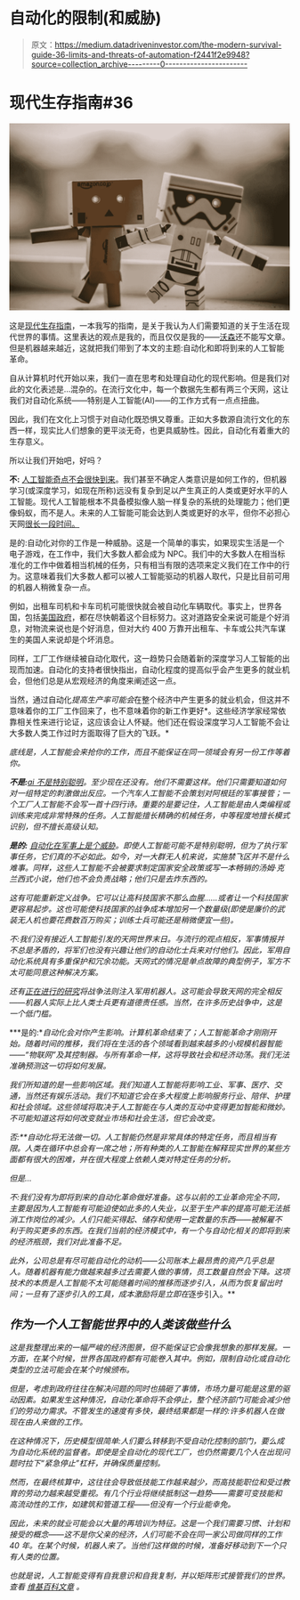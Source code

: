 # 自动化的限制(和威胁)

> 原文：<https://medium.datadriveninvestor.com/the-modern-survival-guide-36-limits-and-threats-of-automation-f2441f2e9948?source=collection_archive---------0----------------------->

# 现代生存指南#36

![](img/47d58b7ebf6d34897e3b7b6442691c72.png)

这是[现代生存指南](https://medium.com/@Allen_Faulton/the-modern-survival-guide-introduction-a37f73459250)，一本我写的指南，是关于我认为人们需要知道的关于生活在现代世界的事情。这里表达的观点是我的，而且仅仅是我的——[沃森](https://en.wikipedia.org/wiki/Watson_(computer))还不能写文章。但是机器越来越近，这就把我们带到了本文的主题:自动化和即将到来的人工智能革命。

自从计算机时代开始以来，我们一直在思考和处理自动化的现代影响。但是我们对此的文化表述是…混杂的。在流行文化中，每一个数据先生都有两三个天网，这让我们对自动化系统——特别是人工智能(AI)——的工作方式有一点点扭曲。

因此，我们在文化上习惯于对自动化既恐惧又尊重。正如大多数源自流行文化的东西一样，现实比人们想象的更平淡无奇，也更具威胁性。因此，自动化有着重大的生存意义。

所以让我们开始吧，好吗？

**不:** [人工智能奇点不会很快到来](https://www.sas.com/en_us/insights/analytics/what-is-artificial-intelligence.html)。我们甚至不确定人类意识是如何工作的，但机器学习(或深度学习，如现在所称)远没有复杂到足以产生真正的人类或更好水平的人工智能。现代人工智能根本不具备模拟像人脑一样复杂的系统的处理能力；他们更像蚂蚁，而不是人。未来的人工智能可能会达到人类或更好的水平，但你不必担心天网[很长一段时间。](https://en.wikipedia.org/wiki/Skynet_(Terminator))

是的:自动化对你的工作是一种威胁。这是一个简单的事实，如果现实生活是一个电子游戏，在工作中，我们大多数人都会成为 NPC。我们中的大多数人在相当标准化的工作中做着相当机械的任务，只有相当有限的选项来定义我们在工作中的行为。这意味着我们大多数人都可以被人工智能驱动的机器人取代，只是比目前可用的机器人稍微复杂一点。

例如，出租车司机和卡车司机可能很快就会被自动化车辆取代。事实上，世界各国，包括[美国政府](https://www.nhtsa.gov/technology-innovation/automated-vehicles-safety)，都在尽快朝着这个目标努力。这对道路安全来说可能是个好消息，对物流来说也是个好消息，但对大约 400 万靠开出租车、卡车或公共汽车谋生的美国人来说却是个坏消息。

同样，工厂工作继续被自动化取代，这一趋势只会随着新的深度学习人工智能的出现而加速。自动化的支持者很快指出，自动化程度的提高似乎会产生更多的就业机会，但他们总是从宏观经济的角度来阐述这一点。

当然，通过自动化*提高生产率可能会*在整个经济中产生更多的就业机会，但这并不意味着你的工厂工作回来了，也不意味着你的新工作更好*。这些经济学家经常依靠相关性来进行论证，这应该会让人怀疑。他们还在假设深度学习人工智能不会让大多数人类工作过时方面取得了巨大的飞跃。*

*底线是，人工智能会来抢你的工作，而且不能保证在同一领域会有另一份工作等着你。*

***不是:**[ai 不是特别聪明](https://www.technologyreview.com/s/609223/robots-arent-as-smart-as-you-think/)。至少现在还没有。他们不需要这样。他们只需要知道如何对一组特定的刺激做出反应。一个汽车人工智能不会策划对阿根廷的军事接管；一个工厂人工智能不会写一首十四行诗。重要的是要记住，人工智能是由人类编程或训练来完成非常特殊的任务。人工智能擅长精确的机械任务，中等程度地擅长模式识别，但不擅长高级认知。*

***是的:** [自动化在军事上是个威胁](https://www.theverge.com/2018/4/12/17229150/pentagon-project-maven-ai-google-war-military)。即使人工智能可能不是特别聪明，但为了执行军事任务，它们真的不必如此。如今，对一大群无人机来说，实施禁飞区并不是什么难事。同样，这些人工智能不会被要求制定国家安全政策或写一本畅销的汤姆·克兰西式小说，他们也不会负责战略；他们只是去炸东西的。*

*这有可能重新定义战争。它可以让高科技国家不那么血腥……或者让一个科技国家更容易起步。这也可能使科技国家的战争成本增加另一个数量级(即使是廉价的武装无人机也要花费数百万购买；训练士兵可能还是稍微便宜一些)。*

*不:我们没有接近人工智能引发的天网世界末日。与流行的观点相反，军事情报并不总是矛盾的，将军们也没有兴趣让他们的自动化士兵来对付他们。因此，军用自动化系统具有多重保护和冗余功能。天网式的情况是单点故障的典型例子，军方不太可能同意这种解决方案。*

*还有[正在进行的研究](https://www.extremetech.com/extreme/182147-us-military-begins-research-into-moral-ethical-robots-to-stave-off-skynet-like-apocalypse)将战争法则注入军用机器人。这可能会导致天网的完全相反——机器人实际上比人类士兵更有道德责任感。当然，在许多历史战争中，这是一个低门槛。*

***是的:**自动化会对你产生影响。计算机革命结束了；人工智能革命才刚刚开始。随着时间的推移，我们将在生活的各个领域看到越来越多的小规模机器智能——“物联网”及其控制器。与所有革命一样，这将导致社会和经济动荡。我们无法准确预测这一切将如何发展。*

*我们所知道的是一些影响区域。我们知道人工智能将影响工业、军事、医疗、交通，当然还有娱乐活动。我们不知道它会在多大程度上影响服务行业、陪伴、护理和社会领域。这些领域将取决于人工智能在与人类的互动中变得更加智能和微妙。不可能知道这将如何改变就业市场和社会生活，但它会改变。*

***否:**自动化将无法做*一切*。人工智能仍然是非常具体的特定任务，而且相当有限。人类在循环中总会有一席之地；所有种类的人工智能在解释现实世界的某些方面都有很大的困难，并在很大程度上依赖人类对特定任务的分析。*

*但是…*

*不:我们没有为即将到来的自动化革命做好准备。这与以前的工业革命完全不同，主要是因为人工智能有可能迫使如此多的人失业，以至于生产率的提高可能无法抵消工作岗位的减少。人们只能买得起、储存和使用一定数量的东西——被解雇不利于购买更多的东西。在我们当前的经济模式中，有一个与自动化相关的即将到来的经济瓶颈，我们对此准备不足。*

*此外，公司总是有尽可能自动化的动机——公司账本上最昂贵的资产几乎总是人。随着机器有能力做越来越多过去需要人做的事情，员工数量自然会下降。这项技术的本质是人工智能不太可能随着时间的推移而逐步引入，从而为恢复留出时间；一旦有了逐步引入的工具，成本激励将是立即在*逐步引入。**

## *作为一个人工智能世界中的人类该做些什么*

*这是我整理出来的一幅严峻的经济图景，但不能保证它会像我想象的那样发展。一方面，在某个时候，世界各国政府都有可能卷入其中。例如，限制自动化或自动化类型的立法可能会在某个时候颁布。*

*但是，考虑到政府往往在解决问题的同时也搞砸了事情，市场力量可能是这里的驱动因素。如果发生这种情况，自动化革命将不会停止，整个经济部门可能会减少他们的劳动力需求。不管发生的速度有多快，最终结果都是一样的:许多机器人在做现在由人来做的工作。*

*在这种情况下，历史模型很简单:人们要么转移到不受自动化控制的部门，要么成为自动化系统的监督者。即使是全自动化的现代工厂，也仍然需要几个人在出现问题时拉下“紧急停止”杠杆，并确保质量控制。*

*然而，在最终核算中，这往往会导致低技能工作越来越少，而高技能职位和受过教育的劳动力越来越受重视。有几个行业将继续抵制这一趋势——需要可变技能和高流动性的工作，如建筑和管道工程——但没有一个行业能幸免。*

*因此，未来的就业可能会以大量的再培训为特征。这是一个我们需要习惯、计划和接受的概念——这不是你父亲的经济，人们可能不会在同一家公司做同样的工作 40 年。在某个时候，机器人来了。当他们这样做的时候，准备好移动到下一个只有人类的位置。*

*也就是说，人工智能变得有自我意识和自我复制，并以矩阵形式接管我们的世界。查看 [*维基百科文章*](https://en.wikipedia.org/wiki/Technological_singularity) *。**
